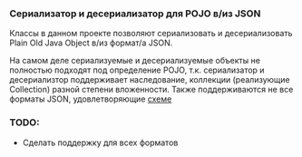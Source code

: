 ### Сериализатор и десериализатор для POJO в/из JSON
Классы в данном проекте позволяют сериализовать и десериализовать Plain Old Java Object в/из формат/а JSON.

На самом деле сериализуемые и десериализуемые объекты не полностью подходят под определение POJO, т.к.
сериализатор и десериализтор поддерживает наследование, коллекции (реализующие Collection) разной степени вложенности.
Также поддерживаютcя не все форматы JSON, удовлетворяющие [схеме](https://www.json.org/json-en.html)

### TODO:
* Сделать поддержку для всех форматов
